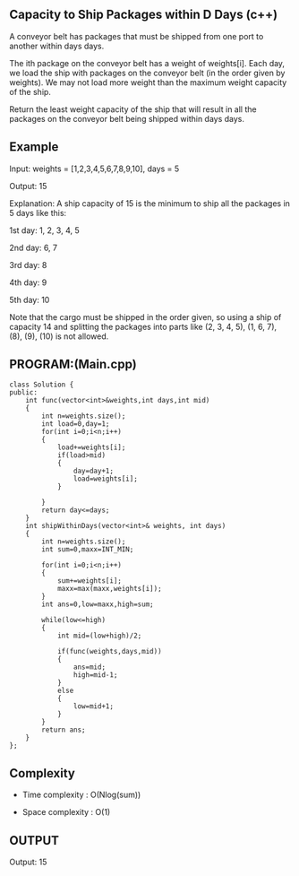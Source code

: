 ## Capacity to Ship Packages within D Days (c++)

A conveyor belt has packages that must be shipped from one port to another within days days.

The ith package on the conveyor belt has a weight of weights[i]. Each day, we load the ship with packages on the conveyor belt (in the order given by weights). We may not load more weight than the maximum weight capacity of the ship.

Return the least weight capacity of the ship that will result in all the packages on the conveyor belt being shipped within days days.
## Example
Input: weights = [1,2,3,4,5,6,7,8,9,10], days = 5

Output: 15

Explanation: A ship capacity of 15 is the minimum to ship all the packages in 5 days like this:

1st day: 1, 2, 3, 4, 5

2nd day: 6, 7

3rd day: 8

4th day: 9

5th day: 10

Note that the cargo must be shipped in the order given, so using a ship of capacity 14 and splitting the packages into parts like (2, 3, 4, 5), (1, 6, 7), (8), (9), (10) is not allowed.

## PROGRAM:(Main.cpp)
```
class Solution {
public:
    int func(vector<int>&weights,int days,int mid)
    {
        int n=weights.size();
        int load=0,day=1;
        for(int i=0;i<n;i++)
        {
            load+=weights[i];
            if(load>mid)
            {
                day=day+1;
                load=weights[i];
            }

        }
        return day<=days;
    }
    int shipWithinDays(vector<int>& weights, int days) 
    {
        int n=weights.size();
        int sum=0,maxx=INT_MIN;

        for(int i=0;i<n;i++)
        {
            sum+=weights[i];
            maxx=max(maxx,weights[i]);
        }
        int ans=0,low=maxx,high=sum;

        while(low<=high)
        {
            int mid=(low+high)/2;

            if(func(weights,days,mid))
            {
                ans=mid;
                high=mid-1;
            }
            else
            {
                low=mid+1;
            }
        }
        return ans;
    }
};
```
## Complexity
- Time complexity : O(Nlog(sum))

- Space complexity : O(1)

## OUTPUT
Output: 15
